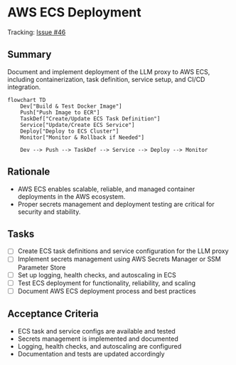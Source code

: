 # AWS ECS Deployment

Tracking: [Issue #46](https://github.com/sofatutor/llm-proxy/issues/46)

## Summary
Document and implement deployment of the LLM proxy to AWS ECS, including containerization, task definition, service setup, and CI/CD integration.

```mermaid
flowchart TD
    Dev["Build & Test Docker Image"]
    Push["Push Image to ECR"]
    TaskDef["Create/Update ECS Task Definition"]
    Service["Update/Create ECS Service"]
    Deploy["Deploy to ECS Cluster"]
    Monitor["Monitor & Rollback if Needed"]

    Dev --> Push --> TaskDef --> Service --> Deploy --> Monitor
```

## Rationale
- AWS ECS enables scalable, reliable, and managed container deployments in the AWS ecosystem.
- Proper secrets management and deployment testing are critical for security and stability.

## Tasks
- [ ] Create ECS task definitions and service configuration for the LLM proxy
- [ ] Implement secrets management using AWS Secrets Manager or SSM Parameter Store
- [ ] Set up logging, health checks, and autoscaling in ECS
- [ ] Test ECS deployment for functionality, reliability, and scaling
- [ ] Document AWS ECS deployment process and best practices

## Acceptance Criteria
- ECS task and service configs are available and tested
- Secrets management is implemented and documented
- Logging, health checks, and autoscaling are configured
- Documentation and tests are updated accordingly 